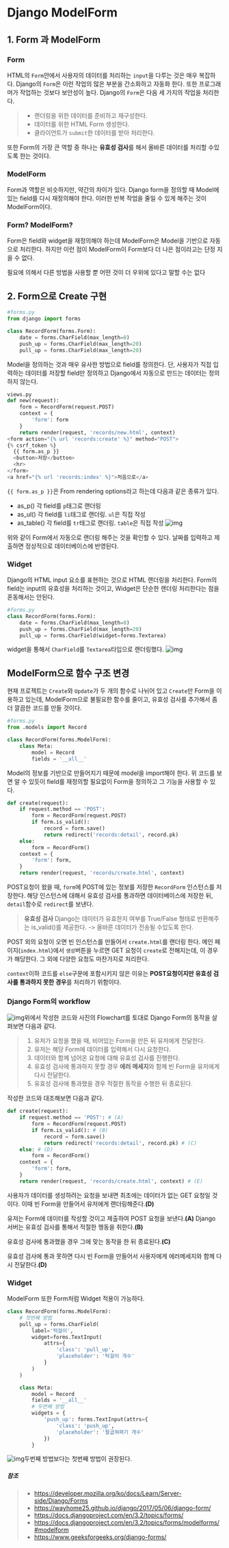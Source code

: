 # Django ModelForm

## 1. Form 과 ModelForm

### Form

HTML의 `Form`안에서 사용자의 데이터를 처리하는 `input`을 다루는 것은 매우 복잡하다. Django의 `Form`은 이런 작업의 많은 부분을 간소화하고 자동화 한다. 또한 프로그래머가 작업하는 것보다 보안성이 높다. Django의 `Form`은 다음 세 가지의 작업을 처리한다.

> - 랜더링을 위한 데이터를 준비하고 재구성한다.
> - 데이터를 위한 HTML Form 생성한다.
> - 클라이언트가 `submit`한 데이터를 받아 처리한다.

또한 Form의 가장 큰 역할 중 하나는 **유효성 검사**를 해서 올바른 데이터를 처리할 수있도록 한는 것이다.



### ModelForm

Form과 역할은 비슷하지만, 약간의 차이가 있다. Django form을 정의할 때 Model에 있는 field를 다시 재정의해야 한다. 이러한 반복 작업을 줄일 수 있게 해주는 것이 ModelForm이다.



### Form? ModelForm?

Form은 field와 widget을 재정의해야 하는데 ModelForm은 Model을 기반으로 자동으로 처리한다. 하지만 이런 점이 ModelForm이 Form보다 더 나은 점이라고는 단정 지을 수 없다.

필요에 의해서 다른 방법을 사용할 뿐 어떤 것이 더 우위에 있다고 말할 수는 없다



## 2. Form으로 Create 구현

```python
#forms.py
from django import forms

class RecordForm(forms.Form):
    date = forms.CharField(max_length=8)
    push_up = forms.CharField(max_length=20)
    pull_up = forms.CharField(max_length=20)
```

Model을 정의하는 것과 매우 유사한 방법으로 field를 정의한다. 단, 사용자가 직접 입력하는 데이터를 저장할 field만 정의하고 Django에서 자동으로 만드는 데이터는 정의하지 않는다.

```python
views.py
def new(request):
    form = RecordForm(request.POST)
    context = {
        'form': form
    }
    return render(request, 'records/new.html', context)
<form action="{% url 'records:create' %}" method="POST">
{% csrf_token %}
  {{ form.as_p }}
  <button>저장</button>
  <hr>
</form>
<a href="{% url 'records:index' %}">처음으로</a>
```

`{{ form.as_p }}`은 From rendering options라고 하는데 다음과 같은 종류가 있다.

- as_p()
  각 field를 `p`태그로 랜더링
- as_ul()
  각 field를 `li`태그로 랜더링. `ul`은 직접 작성
- as_table()
  각 field를 `tr`태그로 랜더링. `table`은 직접 작성
  ![img](https://velog.velcdn.com/images%2Fmain_string%2Fpost%2F7b688a93-5f22-42c8-9f66-27ae3e9115e1%2Fimage.png)

위와 같이 Form에서 자동으로 랜더링 해주는 것을 확인할 수 있다. 날짜를 입력하고 제출하면 정상적으로 데이터베이스에 반영된다.



### Widget

Django의 HTML input 요소를 표현하는 것으로 HTML 랜더링을 처리한다. Form의 field는 input의 유효성을 처리하는 것이고, Widget은 단순한 랜더링 처리한다는 점을 혼동해서는 안된다.

```python
#forms.py
class RecordForm(forms.Form):
    date = forms.CharField(max_length=8)
    push_up = forms.CharField(max_length=20)
    pull_up = forms.CharField(widget=forms.Textarea)
```

widget을 통해서 `CharField`를 `Textarea`타입으로 랜더링했다.
![img](https://velog.velcdn.com/images%2Fmain_string%2Fpost%2F555976c8-7e70-4f96-87cf-72e17b86a2b4%2Fimage.png)

## ModelForm으로 함수 구조 변경

현재 프로젝트는 `Create`와 `Update`가 두 개의 함수로 나뉘어 있고 `Create`만 Form을 이용하고 있는데, ModelForm으로 불필요한 함수를 줄이고, 유효성 검사를 추가해서 좀 더 깔끔한 코드를 만들 것이다.

```python
#forms.py
from .models import Record

class RecordForm(forms.ModelForm):
    class Meta:
        model = Record
        fields = '__all__'
```

Model의 정보를 기반으로 만들어지기 때문에 model을 import해야 한다. 위 코드를 보면 알 수 있듯이 field를 재정의할 필요없이 Form을 정의하고 그 기능을 사용할 수 있다.

```python
def create(request):
    if request.method == 'POST':
        form = RecordForm(request.POST)
        if form.is_valid():
            record = form.save()
            return redirect('records:detail', record.pk)
    else:
        form = RecordForm()
    context = {
        'form': form,
    }
    return render(request, 'records/create.html', context)
```

POST요청이 왔을 때, `form`에 POST에 있는 정보를 저장한 `RecordForm` 인스턴스를 저장한다. 해당 인스턴스에 대해서 유효성 검사를 통과하면 데이터베이스에 저장한 뒤, `detail`함수로 `redirect`를 보낸다.

> **유효성 검사**
> Django는 데이터가 유효한지 여부를 True/False 형태로 반환해주는 is_valid()를 제공한다. -> 올바른 데이터가 전송될 수있도록 한다.

POST 외의 요청이 오면 빈 인스턴스를 만들어서 `create.html`를 랜더링 한다. 메인 페이지(`index.html`)에서 `생성`버튼을 누르면 GET 요청이 `create`로 전해지는데, 이 경우가 해당한다. 그 외에 다양한 요청도 마찬가지로 처리한다.

`context`이하 코드를 `else`구문에 포함시키지 않은 이유는 **POST요청이지만 유효성 검사를 통과하지 못한 경우**를 처리하기 위함이다.

### Django Form의 workflow

![img](https://velog.velcdn.com/images%2Fmain_string%2Fpost%2Fe746c80d-6998-4e7d-bac1-40882b110a51%2Fimage.png)위에서 작성한 코드와 사진의 Flowchart를 토대로 Django Form의 동작을 살펴보면 다음과 같다.

> 1. 유저가 요청을 했을 때, 비어있는 Form을 만든 뒤 유저에게 전달한다.
> 2. 유저는 해당 Form에 데이터를 입력해서 다시 요청한다.
> 3. 데이터와 함께 넘어온 요청에 대해 유효성 검사를 진행한다.
> 4. 유효성 검사에 통과하지 못할 경우 **에러 메세지**와 함께 빈 Form을 유저에게 다시 전달한다.
> 5. 유효성 검사에 통과했을 경우 적절한 동작을 수행한 뒤 종료된다.

작성한 코드와 대조해보면 다음과 같다.

```python
def create(request):
    if request.method == 'POST': # (A)
        form = RecordForm(request.POST)
        if form.is_valid(): # (B)
            record = form.save()
            return redirect('records:detail', record.pk) # (C)
    else: # (D)
        form = RecordForm()
    context = {
        'form': form,
    }
    return render(request, 'records/create.html', context) # (E)
```

사용자가 데이터를 생성하려는 요청을 보내면 최초에는 데이터가 없는 GET 요청일 것이다. 이때 빈 Form을 만들어서 유저에게 랜더링해준다.**(D)**

유저는 Form에 데이터를 작성할 것이고 제출하여 POST 요청을 보낸다.**(A)** Django 서버는 유효성 검사를 통해서 적절한 행동을 취한다.**(B)**

유효성 검사에 통과했을 경우 그에 맞는 동작을 한 뒤 종료된다.**(C)**

유효성 검사에 통과 못하면 다시 빈 Form을 만들어서 사용자에게 에러메세지와 함께 다시 전달한다.**(D)**

### Widget

ModelForm 또한 Form처럼 Widget 적용이 가능하다.

```python
class RecordForm(forms.ModelForm):
    # 첫번째 방법
    pull_up = forms.CharField(
        label='턱걸이',
        widget=forms.TextInput(
            attrs={
                'class': 'pull_up',
                'placeholder': '턱걸이 개수'
            }
        )
    )

    class Meta:
        model = Record
        fields = '__all__'
        # 두번째 방법
        widgets = {
            'push_up': forms.TextInput(attrs={
                'class': 'push_up',
                'placeholder': '팔굽혀펴기 개수'
            })
        }
```

![img](https://velog.velcdn.com/images%2Fmain_string%2Fpost%2Fcee6d13c-e01e-435e-b380-88daadb0d76a%2Fimage.png)두번째 방법보다는 첫번째 방법이 권장된다.







##### 참조

> - https://developer.mozilla.org/ko/docs/Learn/Server-side/Django/Forms
> - https://wayhome25.github.io/django/2017/05/06/django-form/
> - https://docs.djangoproject.com/en/3.2/topics/forms/
> - https://docs.djangoproject.com/en/3.2/topics/forms/modelforms/#modelform
> - https://www.geeksforgeeks.org/django-forms/